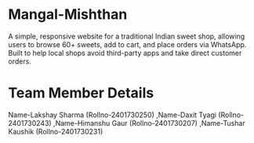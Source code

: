 # Mangal-Mishthan
A simple, responsive website for a traditional Indian sweet shop, allowing users to browse 60+ sweets, add to cart, and place orders via WhatsApp. Built to help local shops avoid third-party apps and take direct customer orders.
# Team Member Details
Name-Lakshay Sharma (Rollno-2401730250)
,Name-Daxit Tyagi (Rollno-2401730243)
,Name-Himanshu Gaur (Rollno-2401730207)
,Name-Tushar Kaushik  (Rollno-2401730231)

